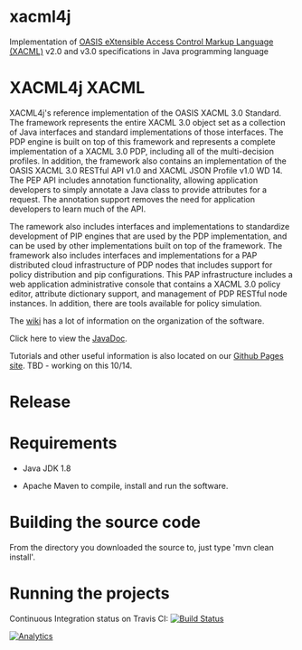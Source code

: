 xacml4j
=======

Implementation of [OASIS eXtensible Access Control Markup Language (XACML)](https://www.oasis-open.org/committees/tc_home.php?wg_abbrev=xacml)
v2.0 and v3.0 specifications in Java programming language


# XACML4j XACML

XACML4j's reference implementation of the OASIS XACML 3.0 Standard. The framework represents the entire XACML 3.0 object set as a collection of Java interfaces and standard implementations of those interfaces.  The PDP engine is built on top of this framework and represents a complete implementation of a XACML 3.0 PDP, including all of the multi-decision profiles. In addition, the framework also contains an implementation of the OASIS XACML 3.0 RESTful API v1.0 and XACML JSON Profile v1.0 WD 14. The PEP API includes annotation functionality, allowing application developers to simply annotate a Java class to provide attributes for a request. The annotation support removes the need for application developers to learn much of the API.

The ramework also includes interfaces and implementations to standardize development of PIP engines that are used by the PDP implementation, and can be used by other implementations built on top of the framework. The framework also includes interfaces and implementations for a PAP distributed cloud infrastructure of PDP nodes that includes support for policy distribution and pip configurations. This PAP infrastructure includes a web application administrative console that contains a XACML 3.0 policy editor, attribute dictionary support, and management of PDP RESTful node instances. In addition, there are tools available for policy simulation.

The [wiki](https://github.com/att/XACML/wiki) has a lot of information on the organization of the software. 

Click here to view the [JavaDoc](http://att.github.io/XACML/javadocs/index.html).

Tutorials and other useful information is also located on our [Github Pages site](http://att.github.io/XACML). TBD - working on this 10/14.

# Release



# Requirements

* Java JDK 1.8

*  Apache Maven to compile, install and run the software.

# Building the source code

From the directory you downloaded the source to, just type 'mvn clean install'.

# Running the projects





Continuous Integration status on Travis CI: [![Build Status](https://travis-ci.org/xacml4j/xacml4j.svg?branch=master)](https://travis-ci.org/xacml4j/xacml4j)

[![Analytics](https://ga-beacon.appspot.com/UA-56280504-2/xacml4j/readme?pixel)](https://github.com/igrigorik/ga-beacon)
